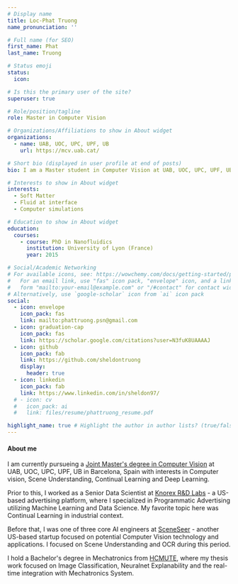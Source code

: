 ```yaml
---
# Display name
title: Loc-Phat Truong
name_pronunciation: ''

# Full name (for SEO)
first_name: Phat
last_name: Truong

# Status emoji
status:
  icon: 

# Is this the primary user of the site?
superuser: true

# Role/position/tagline
role: Master in Computer Vision 

# Organizations/Affiliations to show in About widget
organizations:
  - name: UAB, UOC, UPC, UPF, UB
    url: https://mcv.uab.cat/

# Short bio (displayed in user profile at end of posts)
bio: I am a Master student in Computer Vision at UAB, UOC, UPC, UPF, UB in Barcelona, Spain.

# Interests to show in About widget
interests:
  - Soft Matter
  - Fluid at interface
  - Computer simulations

# Education to show in About widget
education:
  courses:
    - course: PhD in Nanofluidics
      institution: University of Lyon (France)
      year: 2015

# Social/Academic Networking
# For available icons, see: https://wowchemy.com/docs/getting-started/page-builder/#icons
#   For an email link, use "fas" icon pack, "envelope" icon, and a link in the
#   form "mailto:your-email@example.com" or "/#contact" for contact widget.
# Alternatively, use `google-scholar` icon from `ai` icon pack
social:
  - icon: envelope
    icon_pack: fas
    link: mailto:phattruong.psn@gmail.com
  - icon: graduation-cap
    icon_pack: fas
    link: https://scholar.google.com/citations?user=N3fuK8UAAAAJ
  - icon: github
    icon_pack: fab
    link: https://github.com/sheldontruong
    display:
      header: true
  - icon: linkedin
    icon_pack: fab
    link: https://www.linkedin.com/in/sheldon97/
  # - icon: cv
  #   icon_pack: ai
  #   link: files/resume/phattruong_resume.pdf

highlight_name: true # Highlight the author in author lists? (true/false)
---
```


#### About me

I am currently pursueing a [Joint Master's degree in Computer Vision](https://mcv.uab.cat/) at UAB, UOC, UPC, UPF, UB in Barcelona, Spain with interests in Computer vision, Scene Understanding, Continual Learning and Deep Learning.

Prior to this, I worked as a Senior Data Scientist at [Knorex R&D Labs](https://www.knorex.com/research-and-development) - a US-based advertising platform, where I specialized in Programmatic Advertising utilizing Machine Learning and Data Science. My favorite topic here was Continual Learning in industrial context. 

Before that, I was one of three core AI engineers at [SceneSeer](https://www.youtube.com/@sceneseer8871) - another US-based startup focused on potential Computer Vision technology and applications. I focused on Scene Understanding and OCR during this period.

I hold a Bachelor's degree in Mechatronics from [HCMUTE](https://fme.hcmute.edu.vn/ArticleId/bffdb6e0-12cc-4263-921f-c1e0f72cdfb5/introduction-to-mechatronics-department), where my thesis work focused on Image Classification, Neuralnet Explanability and the real-time integration with Mechatronics System.